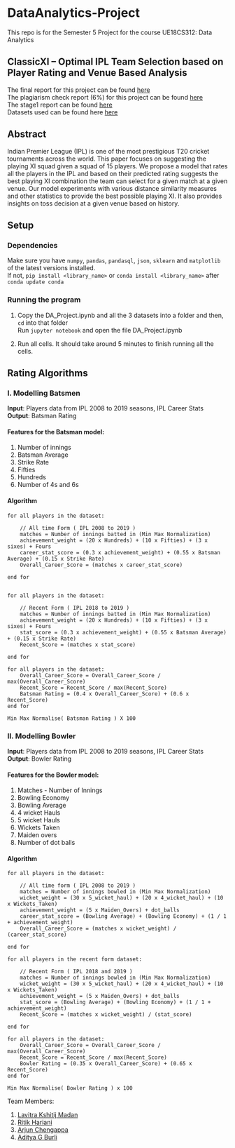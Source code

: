 # DataAnalytics-Project

This repo is for the Semester 5 Project for the course UE18CS312: Data Analytics

## ClassicXI – Optimal IPL Team Selection based on Player Rating and Venue Based Analysis

The final report for this project can be found [here](https://github.com/Lavitra15/DataAnalytics-Project/blob/main/065_Praxis-FinalReport.pdf)\
The plagiarism check report (6%) for this project can be found [here](https://github.com/Lavitra15/DataAnalytics-Project/blob/main/065_Praxis-PlagCheck.pdf)\
The stage1 report can be found [here](https://github.com/Lavitra15/DataAnalytics-Project/blob/main/65_Praxis-Stage1.pdf)\
Datasets used can be found here [here](https://github.com/Lavitra15/DataAnalytics-Project/tree/main/Dataset)

## Abstract

Indian Premier League (IPL) is one of the
most prestigious T20 cricket tournaments across the world.
This paper focuses on suggesting the playing XI squad given
a squad of 15 players. We propose a model that rates all the
players in the IPL and based on their predicted rating
suggests the best playing XI combination the team can select
for a given match at a given venue. Our model experiments
with various distance similarity measures and other statistics
to provide the best possible playing XI. It also provides
insights on toss decision at a given venue based on history.

## Setup

### Dependencies
Make sure you have `numpy`, `pandas`, `pandasql`, `json`, `sklearn` and `matplotlib` of the latest versions installed.\
If not,
`pip install <library_name>`
or
`conda install <library_name>` after `conda update conda`

### Running the program 

1. Copy the DA_Project.ipynb and all the 3 datasets into a folder and then,\
`cd` into that folder\
Run `jupyter notebook` and open the file DA_Project.ipynb

2. Run all cells. It should take around 5 minutes to finish running all the cells.

## Rating Algorithms

### I. Modelling Batsmen

**Input**: Players data from IPL 2008 to 2019 seasons, IPL Career Stats  
**Output**: Batsman Rating

#### Features for the Batsman model:

1. Number of innings
2. Batsman Average
3. Strike Rate
4. Fifties
5. Hundreds
6. Number of 4s and 6s

#### Algorithm

```
for all players in the dataset:
    
    // All time Form ( IPL 2008 to 2019 )
    matches = Number of innings batted in (Min Max Normalization)
    achievement_weight = (20 x Hundreds) + (10 x Fifties) + (3 x sixes) + Fours
    career_stat_score = (0.3 x achievement_weight) + (0.55 x Batsman Average) + (0.15 x Strike Rate)
    Overall_Career_Score = (matches x career_stat_score)

end for


for all players in the dataset:
    
    // Recent Form ( IPL 2018 to 2019 )
    matches = Number of innings batted in (Min Max Normalization)
    achievement_weight = (20 x Hundreds) + (10 x Fifties) + (3 x sixes) + Fours
    stat_score = (0.3 x achievement_weight) + (0.55 x Batsman Average) + (0.15 x Strike Rate)
    Recent_Score = (matches x stat_score)

end for

for all players in the dataset:
    Overall_Career_Score = Overall_Career_Score / max(Overall_Career_Score)
    Recent_Score = Recent_Score / max(Recent_Score)
    Batsman Rating = (0.4 x Overall_Career_Score) + (0.6 x Recent_Score)
end for

Min Max Normalise( Batsman Rating ) X 100
```

### II. Modelling Bowler

**Input**: Players data from IPL 2008 to 2019 seasons, IPL Career Stats  
**Output**: Bowler Rating

#### Features for the Bowler model:

1. Matches - Number of Innings
2. Bowling Economy
3. Bowling Average
4. 4 wicket Hauls
5. 5 wicket Hauls
6. Wickets Taken
7. Maiden overs
8. Number of dot balls

#### Algorithm

```
for all players in the dataset:
    
    // All time form ( IPL 2008 to 2019 )
    matches = Number of innings bowled in (Min Max Normalization)
    wicket_weight = (30 x 5_wicket_haul) + (20 x 4_wicket_haul) + (10 x Wickets_Taken)
    achievement_weight = (5 x Maiden_Overs) + dot_balls
    career_stat_score = (Bowling Average) + (Bowling Economy) + (1 / 1 + achievement_weight)
    Overall_Career_Score = (matches x wicket_weight) / (career_stat_score) 

end for

for all players in the recent form dataset:
   
    // Recent Form ( IPL 2018 and 2019 ) 
    matches = Number of innings bowled in (Min Max Normalization)
    wicket_weight = (30 x 5_wicket_haul) + (20 x 4_wicket_haul) + (10 x Wickets_Taken)
    achievement_weight = (5 x Maiden_Overs) + dot_balls
    stat_score = (Bowling Average) + (Bowling Economy) + (1 / 1 + achievement_weight)
    Recent_Score = (matches x wicket_weight) / (stat_score) 
    
end for

for all players in the dataset:
    Overall_Career_Score = Overall_Career_Score / max(Overall_Career_Score)
    Recent_Score = Recent_Score / max(Recent_Score)
    Bowler Rating = (0.35 x Overall_Career_Score) + (0.65 x Recent_Score)
end for

Min Max Normalise( Bowler Rating ) x 100
```


Team Members:
1. [Lavitra Kshitij Madan](https://github.com/Lavitra15)
2. [Ritik Hariani](https://github.com/RITIKHARIANI)
3. [Arjun Chengappa](https://github.com/arjunchengappa)
4. [Aditya G Burli](https://github.com/AdityaBurli06)
